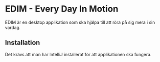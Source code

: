 # EDIM - Every Day In Motion
EDIM är en desktop applikation som ska hjälpa till att röra på sig mera i sin vardag.

## Installation
Det krävs att man har IntelliJ installerat för att applikationen ska fungera.

